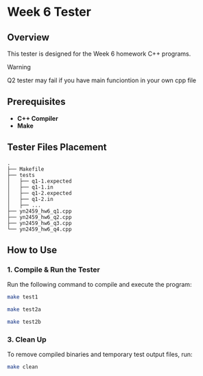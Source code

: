 # Week 6 Tester

## Overview
This tester is designed for the Week 6 homework C++ programs. 
 
> [!WARNING]
> Q2 tester may fail if you have main funciontion in your own cpp file

## Prerequisites
- **C++ Compiler**
- **Make**

## Tester Files Placement
```
.
├── Makefile
├── tests
│   ├── q1-1.expected
│   ├── q1-1.in
│   ├── q1-2.expected
│   ├── q1-2.in
│   ├── ...
├── yn2459_hw6_q1.cpp
├── yn2459_hw6_q2.cpp
├── yn2459_hw6_q3.cpp
└── yn2459_hw6_q4.cpp
```

## How to Use

### 1. Compile & Run the Tester
Run the following command to compile and execute the program:
```bash
make test1
```
```bash
make test2a
```
```bash
make test2b
```

### 3. Clean Up
To remove compiled binaries and temporary test output files, run:
```bash
make clean
```
